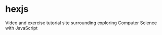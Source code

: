 hexjs
=====

Video and exercise tutorial site surrounding exploring Computer Science with JavaScript
